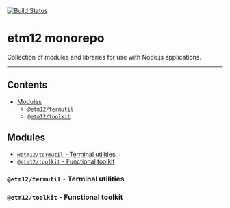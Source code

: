 [![Build Status](https://travis-ci.org/etm12/etm12.svg?branch=master)](https://travis-ci.org/etm12/etm12)

# etm12 monorepo

Collection of modules and libraries for use with Node.js applications.

---

## Contents

  - [Modules](#modules)
    - [`@etm12/termutil`](#etm12-termutil)
    - [`@etm12/toolkit`](#etm12-toolkit)

## Modules

  - [`@etm12/termutil` - Terminal utilities](#etm12-termutil)
  - [`@etm12/toolkit` - Functional toolkit](#etm12-toolkit)

### <a name="etm12-termutil"></a>`@etm12/termutil` - Terminal utilities

### <a name="etm12-toolkit"></a>`@etm12/toolkit` - Functional toolkit
